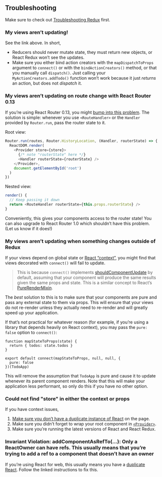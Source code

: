 ## Troubleshooting

Make sure to check out [Troubleshooting Redux](http://redux.js.org/docs/Troubleshooting.html) first.

### My views aren’t updating!

See the link above.
In short,

* Reducers should never mutate state, they must return new objects, or React Redux won’t see the updates.
* Make sure you either bind action creators with the `mapDispatchToProps` argument to `connect()` or with the `bindActionCreators()` method, or that you manually call `dispatch()`. Just calling your `MyActionCreators.addTodo()` function won’t work because it just *returns* an action, but does not *dispatch* it.

### My views aren’t updating on route change with React Router 0.13

If you’re using React Router 0.13, you might [bump into this problem](https://github.com/reactjs/react-redux/issues/43). The solution is simple: whenever you use `<RouteHandler>` or the `Handler` provided by `Router.run`, pass the router state to it.

Root view:

```js
Router.run(routes, Router.HistoryLocation, (Handler, routerState) => { // note "routerState" here
  ReactDOM.render(
    <Provider store={store}>
      {/* note "routerState" here */}
      <Handler routerState={routerState} />
    </Provider>,
    document.getElementById('root')
  )
})
```

Nested view:

```js
render() {
  // Keep passing it down
  return <RouteHandler routerState={this.props.routerState} />
}
```

Conveniently, this gives your components access to the router state!
You can also upgrade to React Router 1.0 which shouldn’t have this problem. (Let us know if it does!)

### My views aren’t updating when something changes outside of Redux

If your views depend on global state or [React “context”](http://facebook.github.io/react/docs/context.html), you might find that views decorated with `connect()` will fail to update.

>This is because `connect()` implements [shouldComponentUpdate](https://facebook.github.io/react/docs/component-specs.html#updating-shouldcomponentupdate) by default, assuming that your component will produce the same results given the same props and state. This is a similar concept to React’s [PureRenderMixin](https://facebook.github.io/react/docs/pure-render-mixin.html).

The _best_ solution to this is to make sure that your components are pure and pass any external state to them via props. This will ensure that your views do not re-render unless they actually need to re-render and will greatly speed up your application.

If that’s not practical for whatever reason (for example, if you’re using a library that depends heavily on React context), you may pass the `pure: false` option to `connect()`:

```
function mapStateToProps(state) {
  return { todos: state.todos }
}

export default connect(mapStateToProps, null, null, {
  pure: false
})(TodoApp)
```

This will remove the assumption that `TodoApp` is pure and cause it to update whenever its parent component renders. Note that this will make your application less performant, so only do this if you have no other option.

### Could not find "store" in either the context or props

If you have context issues,

1. [Make sure you don’t have a duplicate instance of React](https://medium.com/@dan_abramov/two-weird-tricks-that-fix-react-7cf9bbdef375) on the page.
2. Make sure you didn’t forget to wrap your root component in [`<Provider>`](#provider-store).
3. Make sure you’re running the latest versions of React and React Redux.

### Invariant Violation: addComponentAsRefTo(...): Only a ReactOwner can have refs. This usually means that you’re trying to add a ref to a component that doesn’t have an owner

If you’re using React for web, this usually means you have a [duplicate React](https://medium.com/@dan_abramov/two-weird-tricks-that-fix-react-7cf9bbdef375). Follow the linked instructions to fix this.
